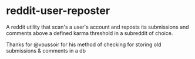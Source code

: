 # reddit-user-reposter
A reddit utility that scan's a user's account and reposts its submissions and comments above a defined karma threshold in a subreddit of choice.

Thanks for @voussoir for his method of checking for storing old submissions & comments in a db
